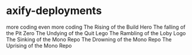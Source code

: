# axify-deployments


more coding
even more coding
The Rising of the Build Hero
The falling of the Pit Zero
The Undying of the Quit Lego 
The Rambling of the Loby Logo
The Sinking of the Mono Repo
The Drowning of the Mono Repo
The Uprising of the Mono Repo
